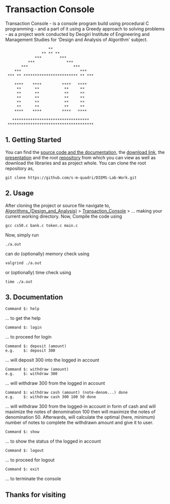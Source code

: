 # Transaction Console

Transaction Console - is a console program build using procedural C programming - and a part of it using a Greedy approach to solving problems - as a project work conducted by Deogiri Institute of Engineering and Management Studies for 'Design and Analysis of Algorithm' subject.

                       **                         
                    ** ** **                      
                 ***        ***                   
              ***              ***                
           ***                    ***             
        ***                          ***          
     *** ** ************************ ** ***       
                                                  
        ****    ****         ****   ****          
         **      **           **     **           
         **      **           **     **           
         **      **           **     **           
         **      **           **     **           
         **      **           **     **        
        ****    ****         ****   ****          
                                                  
       **********************************         
     **************************************       

## 1. Getting Started

You can find the [source code and the documentation](https://github.com/s-m-quadri/DIEMS-Lab-Work/tree/main/Algorithms_(Design_and_Analysis)/Transaction_Console), the [download link](https://minhaskamal.github.io/DownGit/#/home?url=https://github.com/s-m-quadri/DIEMS-Lab-Work/tree/main/Algorithms_(Design_and_Analysis)/Transaction_Console), the [presentation](https://docs.google.com/presentation/d/1dHO6gfuDkVlOmNpsqJTg1qTbhL0yxjn64XYxIdvr-NA/edit?usp=sharing) and the root [repository](https://github.com/s-m-quadri/DIEMS-Lab-Work) from which you can view as well as download the libraries and as project whole. You can clone the root repository as,

    git clone https://github.com/s-m-quadri/DIEMS-Lab-Work.git

## 2. Usage

After cloning the project or source file navigate to,
[Algorithms_(Design_and_Analysis)](https://github.com/s-m-quadri/DIEMS-Lab-Work/tree/main/Algorithms_(Design_and_Analysis)/Transaction_Console) > [Transaction_Console](https://github.com/s-m-quadri/DIEMS-Lab-Work/tree/main/Algorithms_(Design_and_Analysis)/Transaction_Console) > ...
making your current working directory. Now, Compile the code using

    gcc cs50.c bank.c token.c main.c

Now, simply run

    ./a.out 

can do (optionally) memory check using

    valgrind ./a.out 

or (optionally) time check using

    time ./a.out 

## 3. Documentation

    Command $: help

... to get the help

    Command $: login

... to proceed for login

    Command $: deposit (amount)
    e.g.    $: deposit 300

... will deposit 300 into the logged in account

    Command $: withdraw (amount)
    e.g.    $: withdraw 300

... will withdraw 300 from the logged in account

    Command $: withdraw cash (amount) (note-denom...) done
    e.g.    $: withdraw cash 300 100 50 done

... will withdraw 300 from the logged-in account in form of cash and will maximize the notes of denomination 100 then will maximize the notes of denomination 50. Afterwards, will calculate the optimal (here, minimum) number of notes to complete the withdrawn amount and give it to user.

    Command $: show

... to show the status of the logged in account

    Command $: logout

... to proceed for logout

    Command $: exit

... to terminate the console

## Thanks for visiting
